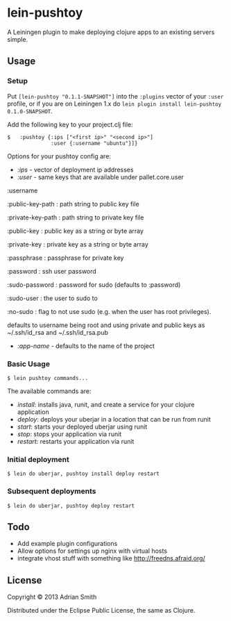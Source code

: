 # lein-pushtoy

A Leiningen plugin to make deploying clojure apps to an existing servers simple.

## Usage

### Setup

Put `[lein-pushtoy "0.1.1-SNAPSHOT"]` into the `:plugins` vector of your
`:user` profile, or if you are on Leiningen 1.x do `lein plugin install
lein-pushtoy 0.1.0-SNAPSHOT`.

Add the following key to your project.clj file:

    $   :pushtoy {:ips ["<first ip>" "<second ip>"]
                  :user {:username "ubuntu"}]}

Options for your pushtoy config are:

* *:ips* - vector of deployment ip addresses
* *:user* - same keys that are available under pallet.core.user

:username

:public-key-path : path string to public key file

:private-key-path : path string to private key file

:public-key : public key as a string or byte array

:private-key : private key as a string or byte array

:passphrase : passphrase for private key

:password : ssh user password

:sudo-password : password for sudo (defaults to :password)

:sudo-user : the user to sudo to

:no-sudo : flag to not use sudo (e.g. when the user has root privileges).


defaults to username being root and using private and public keys as ~/.ssh/id_rsa and ~/.ssh/id_rsa.pub

* *:app-name* - defaults to the name of the project


### Basic Usage

    $ lein pushtoy commands...

The available commands are:

* *install*: installs java, runit, and create a service for your clojure application
* *deploy*: deploys your uberjar in a location that can be run from runit
* *start*: starts your deployed uberjar using runit
* *stop*: stops your application via runit
* *restart*: restarts your application via runit


### Initial deployment

    $ lein do uberjar, pushtoy install deploy restart

### Subsequent deployments

    $ lein do uberjar, pushtoy deploy restart

## Todo

- Add example plugin configurations
- Allow options for settings up nginx with virtual hosts
- integrate vhost stuff with something like http://freedns.afraid.org/


## License

Copyright © 2013 Adrian Smith

Distributed under the Eclipse Public License, the same as Clojure.
